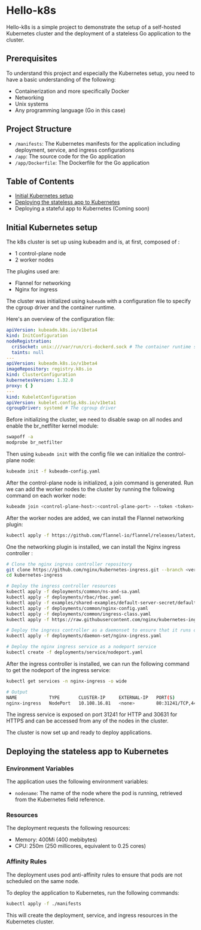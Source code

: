 # Hello-k8s

Hello-k8s is a simple project to demonstrate the setup of a self-hosted Kubernetes cluster and the deployment of a
stateless Go application to the cluster.

## Prerequisites

To understand this project and especially the Kubernetes setup, you need to have a basic understanding of the following:

- Containerization and more specifically Docker
- Networking
- Unix systems
- Any programming language (Go in this case)

## Project Structure

- `/manifests`: The Kubernetes manifests for the application including deployment, service, and ingress configurations
- `/app`: The source code for the Go application
- `/app/Dockerfile`: The Dockerfile for the Go application

## Table of Contents

- [Initial Kubernetes setup](#initial-kubernetes-setup)
- [Deploying the stateless app to Kubernetes](#deploying-the-stateless-app-to-kubernetes)
- Deploying a stateful app to Kubernetes (Coming soon)

## Initial Kubernetes setup

The k8s cluster is set up using kubeadm and is, at first, composed of :

- 1 control-plane node
- 2 worker nodes

The plugins used are:

- Flannel for networking
- Nginx for ingress

The cluster was initialized using `kubeadm` with a configuration file to specify the cgroup driver and the container
runtime.

Here's an overview of the configuration file:

```yaml
apiVersion: kubeadm.k8s.io/v1beta4
kind: InitConfiguration
nodeRegistration:
  criSocket: unix:///var/run/cri-dockerd.sock # The container runtime socket
  taints: null
---
apiVersion: kubeadm.k8s.io/v1beta4
imageRepository: registry.k8s.io
kind: ClusterConfiguration
kubernetesVersion: 1.32.0
proxy: { }
---
kind: KubeletConfiguration
apiVersion: kubelet.config.k8s.io/v1beta1
cgroupDriver: systemd # The cgroup driver
```

Before initializing the cluster, we need to disable swap on all nodes and enable the br_netfilter kernel module:

```bash
swapoff -a
modprobe br_netfilter
```

Then using `kubeadm init` with the config file we can initialize the control-plane node:

```bash
kubeadm init -f kubeadm-config.yaml
```

After the control-plane node is initialized, a join command is generated. Run we can add the worker nodes to the cluster
by running the following command on each worker node:
```bash
kubeadm join <control-plane-host>:<control-plane-port> --token <token>
```

After the worker nodes are added, we can install the Flannel networking plugin:

```bash
kubectl apply -f https://github.com/flannel-io/flannel/releases/latest/download/kube-flannel.yml
```

One the networking plugin is installed, we can install the Nginx ingress controller :
```bash
# Clone the nginx ingress controller repository
git clone https://github.com/nginx/kubernetes-ingress.git --branch <version_number>
cd kubernetes-ingress

# Deploy the ingress controller resources
kubectl apply -f deployments/common/ns-and-sa.yaml
kubectl apply -f deployments/rbac/rbac.yaml
kubectl apply -f examples/shared-examples/default-server-secret/default-server-secret.yaml
kubectl apply -f deployments/common/nginx-config.yaml
kubectl apply -f deployments/common/ingress-class.yaml
kubectl apply -f https://raw.githubusercontent.com/nginx/kubernetes-ingress/v4.0.0/deploy/crds.yaml

# Deploy the ingress controller as a daemonset to ensure that it runs on all nodes
kubectl apply -f deployments/daemon-set/nginx-ingress.yaml

# Deploy the nginx ingress service as a nodeport service
kubectl create -f deployments/service/nodeport.yaml
```

After the ingress controller is installed, we can run the following command to get the nodeport of the ingress service:

```bash
kubectl get services -n nginx-ingress -o wide

# Output
NAME            TYPE       CLUSTER-IP     EXTERNAL-IP   PORT(S)                      AGE   SELECTOR
nginx-ingress   NodePort   10.108.16.81   <none>        80:31241/TCP,443:30631/TCP   22h   app=nginx-ingress
```

The ingress service is exposed on port 31241 for HTTP and 30631 for HTTPS and can be accessed from any of the nodes in the cluster.

The cluster is now set up and ready to deploy applications.

## Deploying the stateless app to Kubernetes
### Environment Variables

The application uses the following environment variables:

- `nodename`: The name of the node where the pod is running, retrieved from the Kubernetes field reference.

### Resources

The deployment requests the following resources:

- Memory: 400Mi (400 mebibytes)
- CPU: 250m (250 millicores, equivalent to 0.25 cores)

### Affinity Rules

The deployment uses pod anti-affinity rules to ensure that pods are not scheduled on the same node.

To deploy the application to Kubernetes, run the following commands:

```bash
kubectl apply -f ./manifests
```

This will create the deployment, service, and ingress resources in the Kubernetes cluster.
